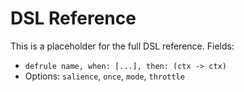 # DSL Reference

This is a placeholder for the full DSL reference. Fields:

- `defrule name, when: [...], then: (ctx -> ctx)`
- Options: `salience`, `once`, `mode`, `throttle`
